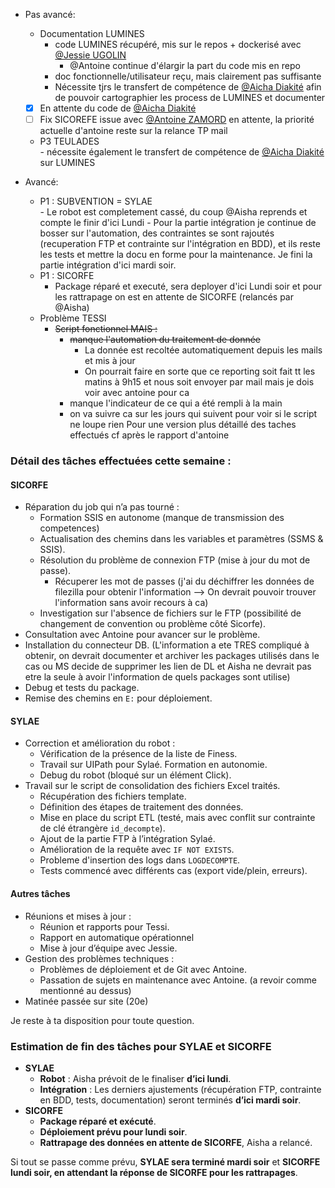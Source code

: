 
- Pas avancé:
	- Documentation LUMINES  
	  - code LUMINES récupéré, mis sur le repos + dockerisé avec [@Jessie UGOLIN](mailto:jessie.ugolin@dentego.fr) 
		  - @Antoine continue d'élargir la part du code mis en repo
	  - doc fonctionnelle/utilisateur reçu, mais clairement pas suffisante  
	  - Nécessite tjrs le transfert de compétence de [@Aicha Diakité](mailto:aicha.diakite@dentego.fr) afin de pouvoir cartographier les process de LUMINES et documenter
	- [x] En attente du code de [@Aicha Diakité](mailto:aicha.diakite@dentego.fr)  
	- [ ] Fix SICOREFE issue avec [@Antoine ZAMORD](mailto:antoine.zamord@dentego.fr) en attente, la priorité actuelle d'antoine reste sur la relance TP mail
	- P3 TEULADES  
		  - nécessite également le transfert de compétence de [@Aicha Diakité](mailto:aicha.diakite@dentego.fr) sur LUMINES  

- Avancé:
	- P1 : SUBVENTION = SYLAE  
		  - Le robot est completement cassé, du coup @Aisha reprends et compte le finir d'ici Lundi
		  - Pour la partie intégration je continue de bosser sur l'automation, des contraintes se sont rajoutés (recuperation FTP et contrainte sur l'intégration en BDD), et ils reste les tests et mettre la docu en forme pour la maintenance. Je fini la partie intégration d'ici mardi soir.
	- P1 : SICORFE
		- Package réparé et executé, sera deployer d'ici Lundi soir et pour les rattrapage on est en attente de SICORFE (relancés par @Aisha)
	- Problème TESSI  
	  - ~~Script fonctionnel MAIS :~~  
		- ~~manque l'automation du traitement de donnée~~  
			- La donnée est recoltée automatiquement depuis les mails et mis à jour
			- On pourrait faire en sorte que ce reporting soit fait tt les matins à 9h15 et nous soit envoyer par mail mais je dois voir avec antoine pour ca
		- manque l'indicateur de ce qui a été rempli à la main 
		- on va suivre ca sur les jours qui suivent pour voir si le script ne loupe rien
Pour une version plus détaillé des taches effectués cf après le rapport d'antoine
### Détail des tâches effectuées cette semaine :  

#### **SICORFE**  
- Réparation du job qui n’a pas tourné :
  - Formation SSIS en autonome (manque de transmission des competences)
  - Actualisation des chemins dans les variables et paramètres (SSMS & SSIS).  
  - Résolution du problème de connexion FTP (mise à jour du mot de passe).
	- Récuperer les mot de passes (j'ai du déchiffrer les données de filezilla pour obtenir l'information --> On devrait pouvoir trouver l'information sans avoir recours à ca)
  - Investigation sur l'absence de fichiers sur le FTP (possibilité de changement de convention ou problème côté Sicorfe).  
- Consultation avec Antoine pour avancer sur le problème.  
- Installation du connecteur DB. (L'information a ete TRES compliqué à obtenir, on devrait documenter et archiver les packages utilisés dans le cas ou MS decide de supprimer les lien de DL et Aisha ne devrait pas etre la seule à avoir l'information de quels packages sont utilise) 
- Debug et tests du package.  
- Remise des chemins en `E:` pour déploiement.  

#### **SYLAE**  
- Correction et amélioration du robot :  
  - Vérification de la présence de la liste de Finess.
  - Travail sur UIPath pour Sylaé. Formation en autonomie.
  - Debug du robot (bloqué sur un élément Click).  
- Travail sur le script de consolidation des fichiers Excel traités.  
  - Récupération des fichiers template.  
  - Définition des étapes de traitement des données.  
  - Mise en place du script ETL (testé, mais avec conflit sur contrainte de clé étrangère `id_decompte`).  
  - Ajout de la partie FTP à l’intégration Sylaé.  
  - Amélioration de la requête avec `IF NOT EXISTS`.  
  - Probleme d'insertion des logs dans `LOGDECOMPTE`.  
  - Tests commencé avec différents cas (export vide/plein, erreurs).  

#### **Autres tâches**  
- Réunions et mises à jour :  
  - Réunion et rapports pour Tessi.  
  - Rapport en automatique opérationnel
  - Mise à jour d’équipe avec Jessie.  
- Gestion des problèmes techniques :  
  - Problèmes de déploiement et de Git avec Antoine.  
  - Passation de sujets en maintenance avec Antoine.  (a revoir comme mentionné au dessus)
- Matinée passée sur site (20e)

Je reste à ta disposition pour toute question.


### **Estimation de fin des tâches pour SYLAE et SICORFE**
- **SYLAE**
    - **Robot** : Aisha prévoit de le finaliser **d’ici lundi**.
    - **Intégration** : Les derniers ajustements (récupération FTP, contrainte en BDD, tests, documentation) seront terminés **d’ici mardi soir**.
- **SICORFE**
    - **Package réparé et exécuté**.
    - **Déploiement prévu pour lundi soir**.
    - **Rattrapage des données en attente de SICORFE**, Aisha a relancé.

Si tout se passe comme prévu, **SYLAE sera terminé mardi soir** et **SICORFE lundi soir, en attendant la réponse de SICORFE pour les rattrapages**.